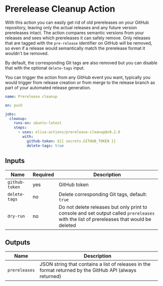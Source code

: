 # Prerelease Cleanup Action

With this action you can easily get rid of old prereleases on your GitHub repository, leaving only the actual releases and any future version prereleases intact. The action compares semantic versions from your releases and sees which prereleases it can safely remove. Only releases that are tagged with the `pre-release` identifier on GitHub will be removed, so even if a release would semantically match the prerelease format it wouldn't be removed.

By default, the corresponding Git tags are also removed but you can disable that with the optional `delete-tags` input.

You can trigger the action from any GitHub event you want, typically you would trigger from release creation or from merge to the release branch as part of your automated release generation.

```yaml
name: Prerelease cleanup

on: push

jobs:
  cleanup:
    runs-on: ubuntu-latest
    steps:
      - uses: elisa-actions/prerelease-cleanup@v0.2.0
        with:
          github-token: ${{ secrets.GITHUB_TOKEN }}
          delete-tags: true
```

## Inputs

| Name           | Required | Description                                                                                                                             |
| -------------- | -------- | --------------------------------------------------------------------------------------------------------------------------------------- |
| `github-token` | yes      | GitHub token                                                                                                                            |
| `delete-tags`  | no       | Delete corresponding Git tags, default: `true`                                                                                          |
| `dry-run`      | no       | Do not delete releases but only print to console and set output called `prereleases` with the list of prereleases that would be deleted |

## Outputs

| Name          | Description                                                                                             |
| ------------- | ------------------------------------------------------------------------------------------------------- |
| `prereleases` | JSON string that contains a list of releases in the format returned by the GitHub API (always returned) |

